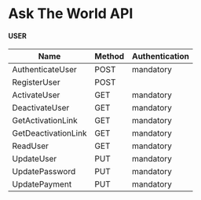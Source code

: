 # Ask The World API

#### USER

| Name | Method | Authentication |
| ------ | ------ | ------ |
| AuthenticateUser | POST | mandatory |
| RegisterUser | POST ||
| ActivateUser | GET | mandatory |
| DeactivateUser | GET | mandatory |
| GetActivationLink | GET | mandatory |
| GetDeactivationLink | GET | mandatory |
| ReadUser | GET | mandatory |
| UpdateUser | PUT | mandatory |
| UpdatePassword | PUT | mandatory |
| UpdatePayment | PUT | mandatory |
